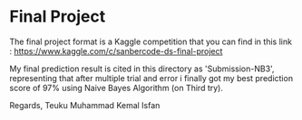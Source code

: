 # Final Project

The final project format is a Kaggle competition that you can find in this link :
https://www.kaggle.com/c/sanbercode-ds-final-project

My final prediction result is cited in this directory as 'Submission-NB3', representing that after multiple trial and error i finally got my best prediction score of 97% using Naive Bayes Algorithm (on Third try).

Regards, 
Teuku Muhammad Kemal Isfan
